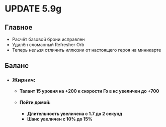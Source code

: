 # UPDATE 5.9g

## Главное

* Расчёт базовой брони исправлен
* Удалён сломанный Refresher Orb
* Теперь нельзя отличить иллюзии от настоящего героя на миникарте

## Баланс

* ### Жирнич:
  * **Талант 15 уровня на +200 к скорости Го в кс увеличен до +700**

  * #### Пойти домой: 
    * **Длительность увеличена с 1.7 до 2 секунд**
    * **Шанс увеличен с 10% до 15%**
